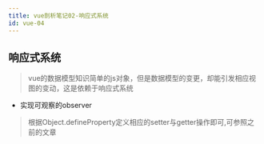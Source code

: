 ```yaml
---
title: vue剖析笔记02-响应式系统
id: vue-04
---
```




## 响应式系统
> vue的数据模型知识简单的js对象，但是数据模型的变更，却能引发相应视图的变动，这是依赖于响应式系统

 - 实现可观察的observer
 > 根据Object.defineProperty定义相应的setter与getter操作即可,可参照之前的文章

